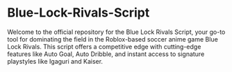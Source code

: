 # Blue-Lock-Rivals-Script
Welcome to the official repository for the Blue Lock Rivals Script, your go-to tool for dominating the field in the Roblox-based soccer anime game Blue Lock Rivals. This script offers a competitive edge with cutting-edge features like Auto Goal, Auto Dribble, and instant access to signature playstyles like Igaguri and Kaiser.
